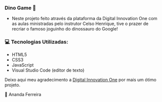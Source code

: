 ### Dino Game :t-rex:

- Neste projeto feito através da plataforma da Digital Innovation One com as aulas ministradas pelo instrutor Celso Henrique, tive o prazer de recriar o famoso joguinho do dinossauro do Google! 

 ###  :computer: Tecnologias Utilizadas:

- HTML5
- CSS3
- JavaScript
- Visual Studio Code (editor de texto)

Deixo aqui meu agradecimento a [Digital Innovation One](https://digitalinnovation.one/ "Digital Innovation One") por mais um ótimo projeto.



:information_desk_person:   Ananda Ferreira
